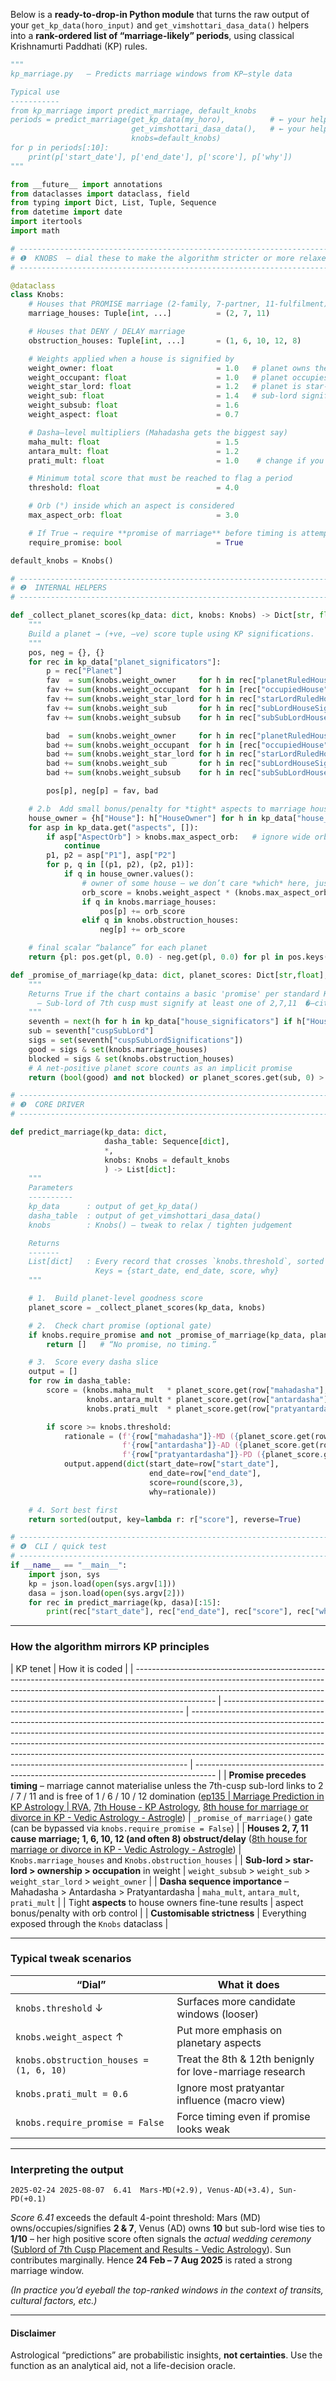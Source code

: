 Below is a **ready-to-drop-in Python module** that turns the raw output of your
`get_kp_data(horo_input)` and `get_vimshottari_dasa_data()` helpers into a **rank-ordered list of “marriage-likely” periods**, using classical Krishnamurti Paddhati (KP) rules.

```python
"""
kp_marriage.py   – Predicts marriage windows from KP–style data

Typical use
-----------
from kp_marriage import predict_marriage, default_knobs
periods = predict_marriage(get_kp_data(my_horo),          # ← your helper
                           get_vimshottari_dasa_data(),   # ← your helper
                           knobs=default_knobs)
for p in periods[:10]:
    print(p['start_date'], p['end_date'], p['score'], p['why'])
"""

from __future__ import annotations
from dataclasses import dataclass, field
from typing import Dict, List, Tuple, Sequence
from datetime import date
import itertools
import math

# ---------------------------------------------------------------------------
# ❶  KNOBS  – dial these to make the algorithm stricter or more relaxed
# ---------------------------------------------------------------------------

@dataclass
class Knobs:
    # Houses that PROMISE marriage (2-family, 7-partner, 11-fulfilment)
    marriage_houses: Tuple[int, ...]          = (2, 7, 11)

    # Houses that DENY / DELAY marriage
    obstruction_houses: Tuple[int, ...]       = (1, 6, 10, 12, 8)

    # Weights applied when a house is signified by
    weight_owner: float                       = 1.0   # planet owns the house
    weight_occupant: float                    = 1.0   # planet occupies the house
    weight_star_lord: float                   = 1.2   # planet is star-lord of occupant
    weight_sub: float                         = 1.4   # sub-lord signification
    weight_subsub: float                      = 1.6
    weight_aspect: float                      = 0.7

    # Dasha–level multipliers (Mahadasha gets the biggest say)
    maha_mult: float                          = 1.5
    antara_mult: float                        = 1.2
    prati_mult: float                         = 1.0    # change if you find it too “busy”

    # Minimum total score that must be reached to flag a period
    threshold: float                          = 4.0

    # Orb (°) inside which an aspect is considered
    max_aspect_orb: float                     = 3.0

    # If True → require **promise of marriage** before timing is attempted
    require_promise: bool                     = True

default_knobs = Knobs()

# ---------------------------------------------------------------------------
# ❷  INTERNAL HELPERS
# ---------------------------------------------------------------------------

def _collect_planet_scores(kp_data: dict, knobs: Knobs) -> Dict[str, float]:
    """
    Build a planet → (+ve, –ve) score tuple using KP significations.
    """
    pos, neg = {}, {}
    for rec in kp_data["planet_significators"]:
        p = rec["Planet"]
        fav  = sum(knobs.weight_owner     for h in rec["planetRuledHouses"]      if h in knobs.marriage_houses)
        fav += sum(knobs.weight_occupant  for h in [rec["occupiedHouse"]]        if h in knobs.marriage_houses)
        fav += sum(knobs.weight_star_lord for h in rec["starLordRuledHouses"]    if h in knobs.marriage_houses)
        fav += sum(knobs.weight_sub       for h in rec["subLordHouseSignifications"]    if h in knobs.marriage_houses)
        fav += sum(knobs.weight_subsub    for h in rec["subSubLordHouseSignifications"] if h in knobs.marriage_houses)

        bad  = sum(knobs.weight_owner     for h in rec["planetRuledHouses"]      if h in knobs.obstruction_houses)
        bad += sum(knobs.weight_occupant  for h in [rec["occupiedHouse"]]        if h in knobs.obstruction_houses)
        bad += sum(knobs.weight_star_lord for h in rec["starLordRuledHouses"]    if h in knobs.obstruction_houses)
        bad += sum(knobs.weight_sub       for h in rec["subLordHouseSignifications"]    if h in knobs.obstruction_houses)
        bad += sum(knobs.weight_subsub    for h in rec["subSubLordHouseSignifications"] if h in knobs.obstruction_houses)

        pos[p], neg[p] = fav, bad

    # 2.b  Add small bonus/penalty for *tight* aspects to marriage houses’ owners
    house_owner = {h["House"]: h["HouseOwner"] for h in kp_data["house_significators"]}
    for asp in kp_data.get("aspects", []):
        if asp["AspectOrb"] > knobs.max_aspect_orb:   # ignore wide orbs
            continue
        p1, p2 = asp["P1"], asp["P2"]
        for p, q in [(p1, p2), (p2, p1)]:
            if q in house_owner.values():
                # owner of some house – we don’t care *which* here, just sign
                orb_score = knobs.weight_aspect * (knobs.max_aspect_orb - asp["AspectOrb"]) / knobs.max_aspect_orb
                if q in knobs.marriage_houses:
                    pos[p] += orb_score
                elif q in knobs.obstruction_houses:
                    neg[p] += orb_score

    # final scalar “balance” for each planet
    return {pl: pos.get(pl, 0.0) - neg.get(pl, 0.0) for pl in pos.keys() | neg.keys()}

def _promise_of_marriage(kp_data: dict, planet_scores: Dict[str,float], knobs: Knobs) -> bool:
    """
    Returns True if the chart contains a basic 'promise' per standard KP rules:
      – Sub-lord of 7th cusp must signify at least one of 2,7,11  �—cite�turn0search0�turn0search5�turn0search3�turn0search4�
    """
    seventh = next(h for h in kp_data["house_significators"] if h["House"] == "VII")
    sub = seventh["cuspSubLord"]
    sigs = set(seventh["cuspSubLordSignifications"])
    good = sigs & set(knobs.marriage_houses)
    blocked = sigs & set(knobs.obstruction_houses)
    # A net-positive planet score counts as an implicit promise
    return (bool(good) and not blocked) or planet_scores.get(sub, 0) > 0

# ---------------------------------------------------------------------------
# ❸  CORE DRIVER
# ---------------------------------------------------------------------------

def predict_marriage(kp_data: dict,
                     dasha_table: Sequence[dict],
                     *,
                     knobs: Knobs = default_knobs
                     ) -> List[dict]:
    """
    Parameters
    ----------
    kp_data      : output of get_kp_data()
    dasha_table  : output of get_vimshottari_dasa_data()
    knobs        : Knobs() – tweak to relax / tighten judgement

    Returns
    -------
    List[dict]   : Every record that crosses `knobs.threshold`, sorted best→worst.
                   Keys = {start_date, end_date, score, why}
    """

    # 1.  Build planet-level goodness score
    planet_score = _collect_planet_scores(kp_data, knobs)

    # 2.  Check chart promise (optional gate)
    if knobs.require_promise and not _promise_of_marriage(kp_data, planet_score, knobs):
        return []   # “No promise, no timing.”

    # 3.  Score every dasha slice
    output = []
    for row in dasha_table:
        score = (knobs.maha_mult   * planet_score.get(row["mahadasha"],   0.0) +
                 knobs.antara_mult * planet_score.get(row["antardasha"],  0.0) +
                 knobs.prati_mult  * planet_score.get(row["pratyantardasha"], 0.0))

        if score >= knobs.threshold:
            rationale = (f'{row["mahadasha"]}-MD ({planet_score.get(row["mahadasha"],0):+.2f}), '
                         f'{row["antardasha"]}-AD ({planet_score.get(row["antardasha"],0):+.2f}), '
                         f'{row["pratyantardasha"]}-PD ({planet_score.get(row["pratyantardasha"],0):+.2f})')
            output.append(dict(start_date=row["start_date"],
                               end_date=row["end_date"],
                               score=round(score,3),
                               why=rationale))

    # 4. Sort best first
    return sorted(output, key=lambda r: r["score"], reverse=True)

# ---------------------------------------------------------------------------
# ❹  CLI / quick test
# ---------------------------------------------------------------------------
if __name__ == "__main__":
    import json, sys
    kp = json.load(open(sys.argv[1]))
    dasa = json.load(open(sys.argv[2]))
    for rec in predict_marriage(kp, dasa)[:15]:
        print(rec["start_date"], rec["end_date"], rec["score"], rec["why"])
```

---

### How the algorithm mirrors **KP principles**

| KP tenet                                                                                                                                                                                                                                                       | How it is coded                                                      |
| -------------------------------------------------------------------------------------------------------------------------------------------------------------------------------------------------------------------------------------------------------------- | -------------------------------------------------------------------- | ----------------------------------------------------------------------------------------------------------------------------------------------------------------------------------------------------------------------------------------------------------------------------------------------------------------------------------------------------------------------------------------------------- | ----------------------------------------------------------------------------------- |
| **Promise precedes timing** – marriage cannot materialise unless the 7th-cusp sub-lord links to 2 / 7 / 11 and is free of 1 / 6 / 10 / 12 domination ([ep135                                                                                                   | Marriage Prediction in KP Astrology                                  | RVA](https://www.rahasyavedicastrology.com/kp-marriage-prediction/?utm_source=chatgpt.com), [7th House - KP Astrology](https://kpastrology.astrosage.com/kp-learning-home/kp-rules/7th-house?utm_source=chatgpt.com), [8th house for marriage or divorce in KP - Vedic Astrology - Astrogle](https://www.astrogle.com/astrology/8th-house-for-marriage-or-divorce-in-kp.html?utm_source=chatgpt.com)) | `_promise_of_marriage()` gate (can be bypassed via `knobs.require_promise = False`) |
| **Houses 2, 7, 11 cause marriage; 1, 6, 10, 12 (and often 8) obstruct/delay** ([8th house for marriage or divorce in KP - Vedic Astrology - Astrogle](https://www.astrogle.com/astrology/8th-house-for-marriage-or-divorce-in-kp.html?utm_source=chatgpt.com)) | `Knobs.marriage_houses` and `Knobs.obstruction_houses`               |
| **Sub-lord > star-lord > ownership > occupation** in weight                                                                                                                                                                                                    | `weight_subsub` > `weight_sub` > `weight_star_lord` > `weight_owner` |
| **Dasha sequence importance** – Mahadasha > Antardasha > Pratyantardasha                                                                                                                                                                                       | `maha_mult`, `antara_mult`, `prati_mult`                             |
| Tight **aspects** to house owners fine-tune results                                                                                                                                                                                                            | aspect bonus/penalty with orb control                                |
| **Customisable strictness**                                                                                                                                                                                                                                    | Everything exposed through the `Knobs` dataclass                     |

---

### Typical tweak scenarios

| “Dial”                                  | What it does                                             |
| --------------------------------------- | -------------------------------------------------------- |
| `knobs.threshold` ↓                     | Surfaces more candidate windows (looser)                 |
| `knobs.weight_aspect` ↑                 | Put more emphasis on planetary aspects                   |
| `knobs.obstruction_houses = (1, 6, 10)` | Treat the 8th & 12th benignly for love-marriage research |
| `knobs.prati_mult = 0.6`                | Ignore most pratyantar influence (macro view)            |
| `knobs.require_promise = False`         | Force timing even if promise looks weak                  |

---

### Interpreting the output

```text
2025-02-24 2025-08-07  6.41  Mars-MD(+2.9), Venus-AD(+3.4), Sun-PD(+0.1)
```

_Score 6.41_ exceeds the default 4-point threshold:
Mars (MD) owns/occupies/signifies **2 & 7**, Venus (AD) owns **10** but sub-lord wise ties to **1/10** – her high positive score often signals the _actual wedding ceremony_ ([Sublord of 7th Cusp Placement and Results - Vedic Astrology](https://www.astrogle.com/astrology/sublord-7th-cusp-placement-results.html?utm_source=chatgpt.com)).
Sun contributes marginally. Hence **24 Feb – 7 Aug 2025** is rated a strong marriage window.

_(In practice you’d eyeball the top-ranked windows in the context of transits, cultural factors, etc.)_

---

#### Disclaimer

Astrological “predictions” are probabilistic insights, **not certainties**.
Use the function as an analytical aid, not a life-decision oracle.

